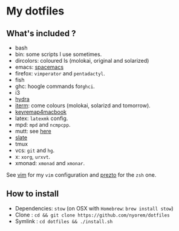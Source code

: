 # My dotfiles

## What's included ?

- bash
- bin: some scripts I use sometimes.
- dircolors: coloured ls (molokai, original and solarized)
- emacs: [spacemacs](http://github.com/syl20bnr/spacemacs)
- firefox: `vimperator` and `pentadactyl`.
- fish
- ghc: hoogle commands for`ghci`.
- i3
- [hydra](https://github.com/sdegutis/hydra)
- [iterm](http://www.iterm2.com): come colours (molokai, solarizd and tomorrow).
- [keyremap4macbook](https://pqrs.org/macosx/keyremap4macbook/)
- latex: `latexmk` config.
- mpd: `mpd` and `ncmpcpp`.
- mutt: see [here](http://stevelosh.com/blog/2012/10/the-homely-mutt/)
- [slate](https://github.com/jigish/slate)
- tmux
- vcs: `git` and `hg`.
- x: `xorg`, `urxvt`.
- xmonad: `xmonad` and `xmonar`.

See [vim](https://github.com/nyorem/dotvim) for my `vim` configuration and
[prezto](https://github.com/nyorem/prezto) for the `zsh` one.

## How to install

- Dependencies: `stow` (on OSX with `Homebrew`: `brew install stow`)
- Clone : `cd && git clone https://github.com/nyorem/dotfiles`
- Symlink : `cd dotfiles && ./install.sh`
